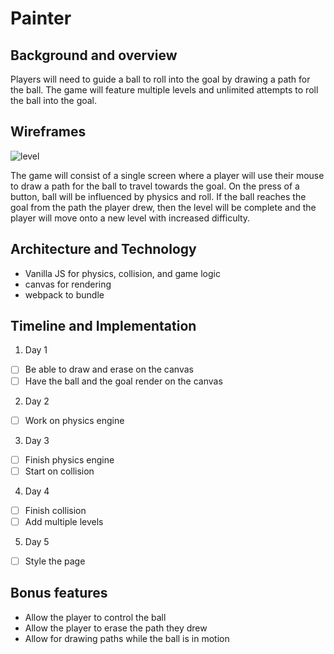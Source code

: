 # Painter

## Background and overview

Players will need to guide a ball to roll into the goal by
drawing a path for the ball.  The game will feature multiple
levels and unlimited attempts to roll the ball into the goal.

## Wireframes

![level](https://imgur.com/4mgwBaj.png)

The game will consist of a single screen where a player will
use their mouse to draw a path for the ball to travel towards
the goal.  On the press of a button, ball will be influenced by
physics and roll. If the ball reaches the goal from the path
the player drew, then the level will be complete and the player will move onto a new level with increased difficulty.

## Architecture and Technology

* Vanilla JS for physics, collision, and game logic
* canvas for rendering
* webpack to bundle

## Timeline and Implementation

1. Day 1
- [ ] Be able to draw and erase on the canvas
- [ ] Have the ball and the goal render on the canvas

2. Day 2
- [ ] Work on physics engine

3. Day 3
- [ ] Finish physics engine
- [ ] Start on collision

4. Day 4
- [ ] Finish collision
- [ ] Add multiple levels

5. Day 5
- [ ] Style the page

## Bonus features

* Allow the player to control the ball
* Allow the player to erase the path they drew
* Allow for drawing paths while the ball is in motion
